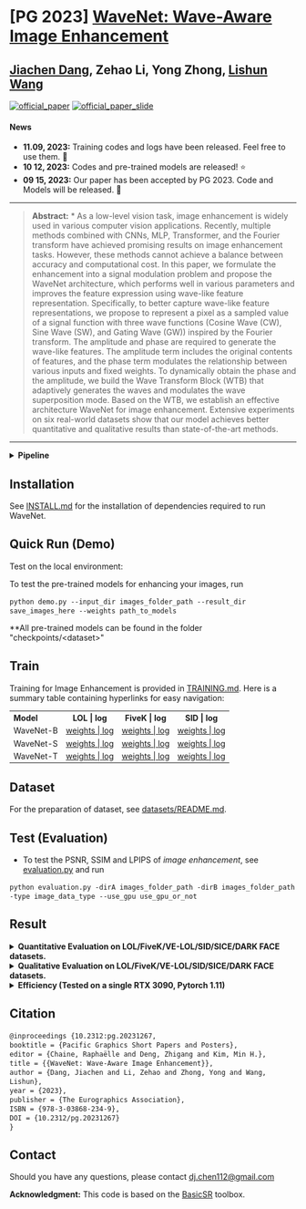 # [PG 2023] [WaveNet: Wave-Aware Image Enhancement](https://diglib.eg.org/bitstream/handle/10.2312/pg20231267/021-029.pdf)  

## [Jiachen Dang](https://github.com/DenijsonC), Zehao Li, Yong Zhong, [Lishun Wang](https://github.com/ucaswangls)   
[![official_paper](https://img.shields.io/badge/PDF-Paper-blue)](https://diglib.eg.org/bitstream/handle/10.2312/pg20231267/021-029.pdf)
[![official_paper_slide](https://img.shields.io/badge/Presentation-Slide-green)](https://drive.google.com/file/d/1-GX0wVr3A8OXvUfSn1HwEIhvhnu7_3FT/view?usp=sharing)
#### News
- **11.09, 2023:** Training codes and logs have been released. Feel free to use them. 🚀
- **10 12, 2023:** Codes and pre-trained models are released! ⭐
- **09 15, 2023:** Our paper has been accepted by PG 2023. Code and Models will be released. 🎉
<hr />

> **Abstract:** * As a low-level vision task, image enhancement is widely used in various computer vision applications. Recently, multiple methods combined with CNNs, MLP, Transformer, and the Fourier transform have achieved promising results on image enhancement tasks. However, these methods cannot achieve a balance between accuracy and computational cost. In this paper, we formulate the enhancement into a signal modulation problem and propose the WaveNet architecture, which performs well in various parameters and improves the feature expression using wave-like feature representation. Specifically, to better capture wave-like feature representations, we propose to represent a pixel as a sampled value of a signal function with three wave functions (Cosine Wave (CW), Sine Wave (SW), and Gating Wave (GW)) inspired by the Fourier transform. The amplitude and phase are required to generate the wave-like features. The amplitude term includes the original contents of features, and the phase term modulates the relationship between various inputs and fixed weights. To dynamically obtain the phase and the amplitude, we build the Wave Transform Block (WTB) that adaptively generates the waves and modulates the wave superposition mode. Based on the WTB, we establish an effective architecture WaveNet for image enhancement. Extensive experiments on six real-world datasets show that our model achieves better quantitative and qualitative results than state-of-the-art methods. 
<hr />

<details close>
<summary><b>Pipeline</b></summary>

![result3](./figure/pipeline.png)


</details>

## Installation

See [INSTALL.md](INSTALL.md) for the installation of dependencies required to run WaveNet.

## Quick Run (Demo) 

Test on the local environment:  

To test the pre-trained models for enhancing your images, run
```
python demo.py --input_dir images_folder_path --result_dir save_images_here --weights path_to_models
```
**All pre-trained models can be found in the folder "checkpoints/$<$dataset$>$"

## Train  
Training for Image Enhancement is provided in <a href="Real_Denoising/README.md#training">TRAINING.md</a></td>. Here is a summary table containing hyperlinks for easy navigation:

<table>
  <tr>
    <th align="left">Model</th>
    <th align="center">LOL | log</th>
    <th align="center">FiveK | log</th>
    <th align="center">SID | log</th>
  </tr>
  <tr>
    <td align="left">WaveNet-B</td>
    <td align="center"><a href="checkpoints/LOL">weights | </a><a href="tb_logger/WaveNet_B_LOL">log</a></td>
    <td align="center"><a href="checkpoints/5k">weights | </a><a href="tb_logger/WaveNet_B_5k">log</a></td>
    <td align="center"><a href="checkpoints/SID">weights | </a><a href="tb_logger/WaveNet_B_sid">log</a></td>
  </tr>
  <tr>
    <td>WaveNet-S</td>
    <td align="center"><a href="checkpoints/LOL">weights | </a><a href="tb_logger/WaveNet_S_LOL">log</a></td>
    <td align="center"><a href="checkpoints/5k">weights | </a><a href="tb_logger/WaveNet_S_5k">log</a></td>
    <td align="center"><a href="checkpoints/SID">weights | </a><a href="tb_logger/WaveNet_S_sid">log</a></td>
  </tr>
  <tr>
    <td>WaveNet-T</td>
    <td align="center"><a href="checkpoints/LOL">weights | </a><a href="tb_logger/WaveNet_T_LOL">log</a></td>
    <td align="center"><a href="checkpoints/5k">weights | </a><a href="tb_logger/WaveNet_T_5k">log</a></td>
    <td align="center"><a href="checkpoints/SID">weights | </a><a href="tb_logger/WaveNet_T_sid">log</a></td>
  </tr>
</table>

## Dataset
For the preparation of dataset, see [datasets/README.md](datasets/README.md).  

## Test (Evaluation)  
 
- To test the PSNR, SSIM and LPIPS of *image enhancement*, see [evaluation.py](./evaluation.py) and run
```
python evaluation.py -dirA images_folder_path -dirB images_folder_path -type image_data_type --use_gpu use_gpu_or_not
```

## Result  

<details close>
<summary><b>Quantitative Evaluation on LOL/FiveK/VE-LOL/SID/SICE/DARK FACE datasets.</b></summary>

![result1](./figure/result.png)
![result2](./figure/rank.png) 


</details>  

<details close>
<summary><b>Qualitative Evaluation on LOL/FiveK/VE-LOL/SID/SICE/DARK FACE datasets.</b></summary>

![result3](./figure/visual.png)


</details>  
<details close>
<summary><b>Efficiency (Tested on a single RTX 3090, Pytorch 1.11)</b></summary>

![result3](./figure/efficiency.png)


</details>  

## Citation  

```
@inproceedings {10.2312:pg.20231267,
booktitle = {Pacific Graphics Short Papers and Posters},
editor = {Chaine, Raphaëlle and Deng, Zhigang and Kim, Min H.},
title = {{WaveNet: Wave-Aware Image Enhancement}},
author = {Dang, Jiachen and Li, Zehao and Zhong, Yong and Wang, Lishun},
year = {2023},
publisher = {The Eurographics Association},
ISBN = {978-3-03868-234-9},
DOI = {10.2312/pg.20231267}
} 
```
## Contact
Should you have any questions, please contact dj.chen112@gmail.com


**Acknowledgment:** This code is based on the [BasicSR](https://github.com/xinntao/BasicSR) toolbox. 
